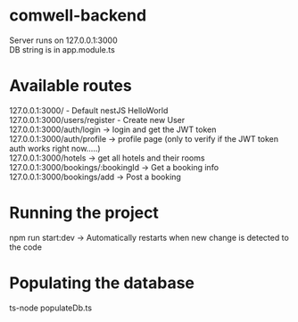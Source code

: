 # comwell-backend

Server runs on 127.0.0.1:3000 <br>
DB string is in app.module.ts

# Available routes

127.0.0.1:3000/ - Default nestJS HelloWorld
<br>
127.0.0.1:3000/users/register - Create new User
<br>
127.0.0.1:3000/auth/login -> login and get the JWT token
<br>
127.0.0.1:3000/auth/profile -> profile page (only to verify if the JWT token auth works right now.....)
<br>
127.0.0.1:3000/hotels -> get all hotels and their rooms
<br>
127.0.0.1:3000/bookings/:bookingId -> Get a booking info
<br>
127.0.0.1:3000/bookings/add -> Post a booking


# Running the project

npm run start:dev -> Automatically restarts when new change is detected to the code

# Populating the database

ts-node populateDb.ts
